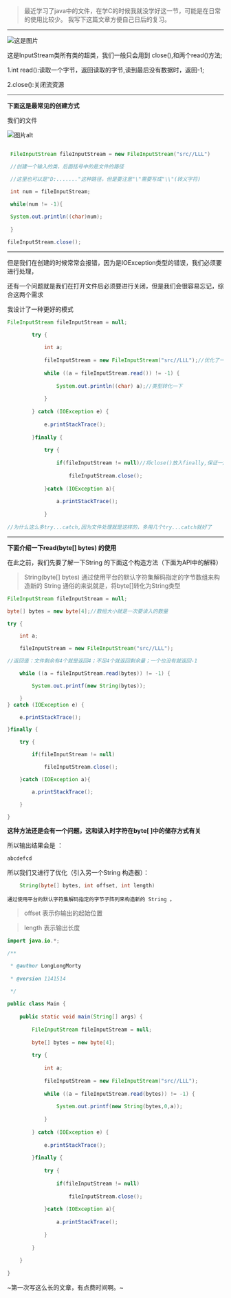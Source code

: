 >最近学习了java中的文件，在学C的时候我就没学好这一节，可能是在日常的使用比较少。
>我写下这篇文章方便自己日后的复习。  
***
 

 ![这是图片](https://img-blog.csdnimg.cn/94f0b3cdca814bd4a89af4f5b5c83cac.png?x-oss-process=image/watermark,type_d3F5LXplbmhlaQ,shadow_50,text_Q1NETiBASGVsbG8gV29ybGQ3MQ==,size_20,color_FFFFFF,t_70,g_se,x_16)  
 
  这是InputStream类所有类的超类，我们一般只会用到 close(),和两个read()方法;

1.int read():读取一个字节，返回读取的字节,读到最后没有数据时，返回-1;

2.close():关闭流资源

---------------------------------------------------------------------------------------------------------------------------------
**下面这是最常见的创建方式**  

我们的文件  

![图片alt](https://img-blog.csdnimg.cn/b3dae9aca35342089d490f6175272079.png)  

```java  

 FileInputStream fileInputStream = new FileInputStream("src//LLL")  

 //创建一个输入的类，后面括号中的是文件的路径  

 //这里也可以是"D:......."这种路径，但是要注意"\"需要写成"\\"(转义字符)  

 int num = fileInputStream;  

 while(num != -1){  
  
 System.out.println((char)num);  
  
 }  

fileInputStream.close();  
```
***
但是我们在创建的时候常常会报错，因为是IOException类型的错误，我们必须要进行处理，  

还有一个问题就是我们在打开文件后必须要进行关闭，但是我们会很容易忘记，综合这两个需求  


我设计了一种更好的模式  

```java
FileInputStream fileInputStream = null;  

        try {  
          
            int a;  
          
            fileInputStream = new FileInputStream("src//LLL");//优化了一下while()  
          
            while ((a = fileInputStream.read()) != -1) {  
              
                System.out.println((char) a);//类型转化一下  
              
            }  
          
        } catch (IOException e) {  
          
            e.printStackTrace();  
          
        }finally {  
          
            try {  
              
                if(fileInputStream != null)//将close()放入finally,保证一定会执行  
                  
                    fileInputStream.close();  
              
            }catch (IOException a){  
              
                a.printStackTrace();  
              
            }  
          
//为什么这么多try...catch,因为文件处理就是这样的，多用几个try...catch就好了  

```
*** 
**下面介绍一下read(byte[] bytes) 的使用**  

在此之前，我们先要了解一下String 的下面这个构造方法（下面为API中的解释）  


> String(byte[] bytes)
> 通过使用平台的默认字符集解码指定的字节数组来构造新的 String
> 通俗的来说就是，将byte[]转化为String类型

 
```java
FileInputStream fileInputStream = null;  

byte[] bytes = new byte[4];//数组大小就是一次要读入的数量  

try {  

    int a;  

    fileInputStream = new FileInputStream("src//LLL");  

//返回值：文件剩余有4个就是返回4；不足4个就返回剩余量；一个也没有就返回-1  

    while ((a = fileInputStream.read(bytes)) != -1) {   

        System.out.printf(new String(bytes));  

    }
} catch (IOException e) {  

    e.printStackTrace();  

}finally {  

    try {  

        if(fileInputStream != null)  

            fileInputStream.close();  

    }catch (IOException a){  

        a.printStackTrace();  

    }  

}  
```  

**这种方法还是会有一个问题，这和读入时字符在byte[ ]中的储存方式有关**

 所以输出结果会是 ：  
 
```java
abcdefcd  
```  

所以我们又进行了优化（引入另一个String 构造器）：  

```java
    String(byte[] bytes, int offset, int length)  
```
    通过使用平台的默认字符集解码指定的字节子阵列来构造新的 String 。  
    
>    offset 表示你输出的起始位置

>    length 表示输出长度  

```java
import java.io.*;  

/**  

 * @author LongLongMorty  
 
 * @version 1141514  
 
 */  

public class Main {  
  
    public static void main(String[] args) {  
      
        FileInputStream fileInputStream = null;  
      
        byte[] bytes = new byte[4];  
      
        try {  
          
            int a;  
          
            fileInputStream = new FileInputStream("src//LLL");  
          
            while ((a = fileInputStream.read(bytes)) != -1) {  
              
                System.out.printf(new String(bytes,0,a));  
              
            }   
          
        } catch (IOException e) {  
          
            e.printStackTrace();  
          
        }finally {  
          
            try {  
              
                if(fileInputStream != null)  
                  
                    fileInputStream.close();  
              
            }catch (IOException a){  
              
                a.printStackTrace();  
              
            }  
          
        }  
      
    }  
  
}  

```
 ~第一次写这么长的文章，有点费时间啊。~
